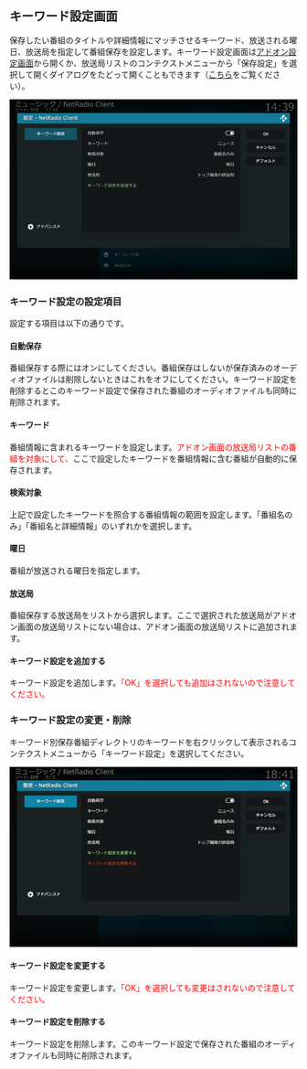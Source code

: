 
## キーワード設定画面

保存したい番組のタイトルや詳細情報にマッチさせるキーワード、放送される曜日、放送局を指定して番組保存を設定します。キーワード設定画面は[アドオン設定画面](./200_アドオン設定画面.md#一般)から開くか、放送局リストのコンテクストメニューから「保存設定」を選択して開くダイアログをたどって開くこともできます（[こちら](./903_放送局リストから番組保存.md)をご覧ください）。

![キーワード設定画面](images/2_アドオン設定画面/一般/キーワード設定.png)

### キーワード設定の設定項目

設定する項目は以下の通りです。

#### 自動保存

番組保存する際にはオンにしてください。番組保存はしないが保存済みのオーディオファイルは削除しないときはこれをオフにしてください。キーワード設定を削除するとこのキーワード設定で保存された番組のオーディオファイルも同時に削除されます。

#### キーワード

番組情報に含まれるキーワードを設定します。<span style="color:red;">アドオン画面の放送局リストの番組を対象にして、</span>ここで設定したキーワードを番組情報に含む番組が自動的に保存されます。

#### 検索対象

上記で設定したキーワードを照合する番組情報の範囲を設定します。「番組名のみ」「番組名と詳細情報」のいずれかを選択します。

#### 曜日

番組が放送される曜日を指定します。

#### 放送局

番組保存する放送局をリストから選択します。ここで選択された放送局がアドオン画面の放送局リストにない場合は、アドオン画面の放送局リストに追加されます。

#### キーワード設定を追加する

キーワード設定を追加します。<span style="color:red;">「OK」を選択しても追加はされないので注意してください。</span>

### キーワード設定の変更・削除

キーワード別保存番組ディレクトリのキーワードを右クリックして表示されるコンテクストメニューから「キーワード設定」を選択してください。

![キーワード設定](images/1_アドオン画面/2_保存番組ディレクトリ/1_キーワード別/キーワード設定/キーワード設定.png)

#### キーワード設定を変更する

キーワード設定を変更します。<span style="color:red;">「OK」を選択しても変更はされないので注意してください。</span>

#### キーワード設定を削除する

キーワード設定を削除します。このキーワード設定で保存された番組のオーディオファイルも同時に削除されます。

